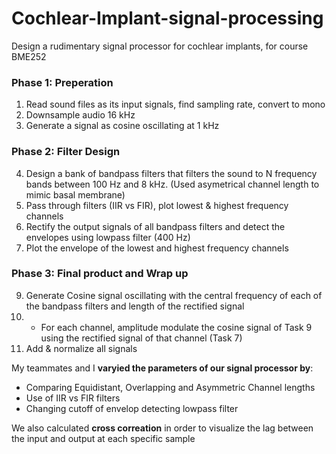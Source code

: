 # Cochlear-Implant-signal-processing
Design a rudimentary signal processor for cochlear implants, for course BME252 


### Phase 1: Preperation
1. Read sound files as its input signals, find sampling rate, convert to mono
2. Downsample audio 16 kHz <br/>
3. Generate a signal as cosine oscillating at 1 kHz 

### Phase 2: Filter Design
4. Design a bank of bandpass filters that filters the sound to N frequency bands between 100 Hz and 8 kHz.
   (Used asymetrical channel length to mimic basal membrane)
5. Pass through filters (IIR vs FIR), plot lowest & highest frequency channels
7. Rectify the output signals of all bandpass filters and detect the envelopes using lowpass filter (400 Hz)
8. Plot the envelope of the lowest and highest frequency channels

### Phase 3: Final product and Wrap up
9. Generate Cosine signal oscillating  with the central frequency of each of the bandpass filters and length of the rectified          signal
10. - For each channel, amplitude modulate the cosine signal of Task 9 using the rectified signal of that
channel (Task 7)
11. Add  & normalize all signals


My teammates and I **varyied the parameters of our signal processor by**:
- Comparing Equidistant, Overlapping and Asymmetric Channel lengths
- Use of IIR vs FIR filters 
- Changing cutoff of envelop detecting lowpass filter

We also calculated **cross correation** in order to visualize the lag between the input and output at each specific sample
